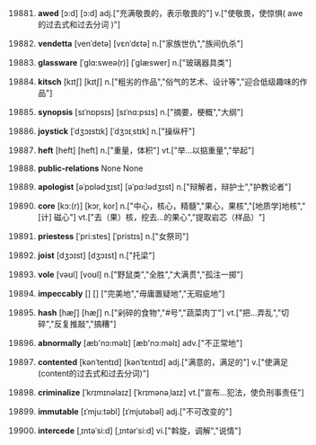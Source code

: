19881. **awed**
[ɔ:d]  [ɔ:d]
adj.["充满敬畏的，表示敬畏的"]  v.["使敬畏，使惊惧( awe的过去式和过去分词 )"]  

19882. **vendetta**
[venˈdetə]  [vɛnˈdɛtə]
n.["家族世仇","族间仇杀"]  

19883. **glassware**
[ˈglɑ:sweə(r)]  [ˈglæswer]
n.["玻璃器具类"]  

19884. **kitsch**
[kɪtʃ]  [kɪtʃ]
n.["粗劣的作品","俗气的艺术、设计等","迎合低级趣味的作品"]  

19885. **synopsis**
[sɪˈnɒpsɪs]  [sɪˈnɑ:psɪs]
n.["摘要，梗概","大纲"]  

19886. **joystick**
[ˈdʒɔɪstɪk]  [ˈdʒɔɪˌstɪk]
n.["操纵杆"]  

19887. **heft**
[heft]  [heft]
n.["重量，体积"]  vt.["举…以掂重量","举起"]  

19888. **public-relations**
None
None

19889. **apologist**
[əˈpɒlədʒɪst]  [əˈpɑ:lədʒɪst]
n.["辩解者，辩护士","护教论者"]  

19890. **core**
[kɔ:(r)]  [kɔr, kor]
n.["中心，核心，精髓","果心，果核","[地质学]地核","[计] 磁心"]  vt.["去（果）核，挖去…的果心","提取岩芯（样品）"]  

19891. **priestess**
[ˈpri:stes]  [ˈpristɪs]
n.["女祭司"]  

19892. **joist**
[dʒɔɪst]  [dʒɔɪst]
n.["托梁"]  

19893. **vole**
[vəʊl]  [voʊl]
n.["野鼠类","全胜","大满贯","孤注一掷"]  

19894. **impeccably**
[]  []
["完美地","毋庸置疑地","无瑕疵地"]  

19895. **hash**
[hæʃ]  [hæʃ]
n.["剁碎的食物","#号","蔬菜肉丁"]  vt.["把…弄乱","切碎","反复推敲","搞糟"]  

19896. **abnormally**
[æb'nɔ:məlɪ]  [æb'nɔ:məlɪ]
adv.["不正常地"]  

19897. **contented**
[kənˈtentɪd]  [kənˈtɛntɪd]
adj.["满意的，满足的"]  v.["使满足(content的过去式和过去分词)"]  

19898. **criminalize**
[ˈkrɪmɪnəlaɪz]  [ˈkrɪmənəˌlaɪz]
vt.["宣布…犯法，使负刑事责任"]  

19899. **immutable**
[ɪˈmju:təbl]  [ɪˈmjutəbəl]
adj.["不可改变的"]  

19900. **intercede**
[ˌɪntəˈsi:d]  [ˌɪntərˈsi:d]
vi.["斡旋，调解","说情"]  

